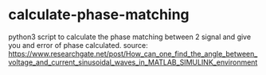 # calculate-phase-matching
python3 script to calculate the phase matching between 2 signal and give you and error of phase calculated.
source: https://www.researchgate.net/post/How_can_one_find_the_angle_between_voltage_and_current_sinusoidal_waves_in_MATLAB_SIMULINK_environment
